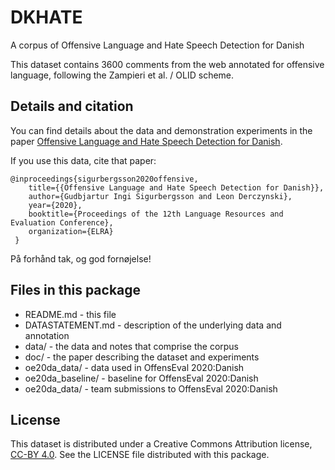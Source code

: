 # DKHATE

A corpus of Offensive Language and Hate Speech Detection for Danish

This dataset contains 3600 comments from the web annotated for offensive language, following the Zampieri et al. / OLID scheme.


## Details and citation

You can find details about the data and demonstration experiments in the paper [Offensive Language and Hate Speech Detection for Danish](http://www.derczynski.com/papers/danish_hsd.pdf).

If you use this data, cite that paper:

```
@inproceedings{sigurbergsson2020offensive,
    title={{Offensive Language and Hate Speech Detection for Danish}},
    author={Gudbjartur Ingi Sigurbergsson and Leon Derczynski},
    year={2020},
    booktitle={Proceedings of the 12th Language Resources and Evaluation Conference},
    organization={ELRA}
 }
```

På forhånd tak, og god fornøjelse!


## Files in this package

* README.md - this file
* DATASTATEMENT.md - description of the underlying data and annotation
* data/ - the data and notes that comprise the corpus
* doc/ - the paper describing the dataset and experiments
* oe20da_data/ - data used in OffensEval 2020:Danish
* oe20da_baseline/ - baseline for OffensEval 2020:Danish
* oe20da_data/ - team submissions to OffensEval 2020:Danish

## License

This dataset is distributed under a Creative Commons Attribution license, [CC-BY 4.0](https://creativecommons.org/licenses/by/4.0/). See the LICENSE file distributed with this package.